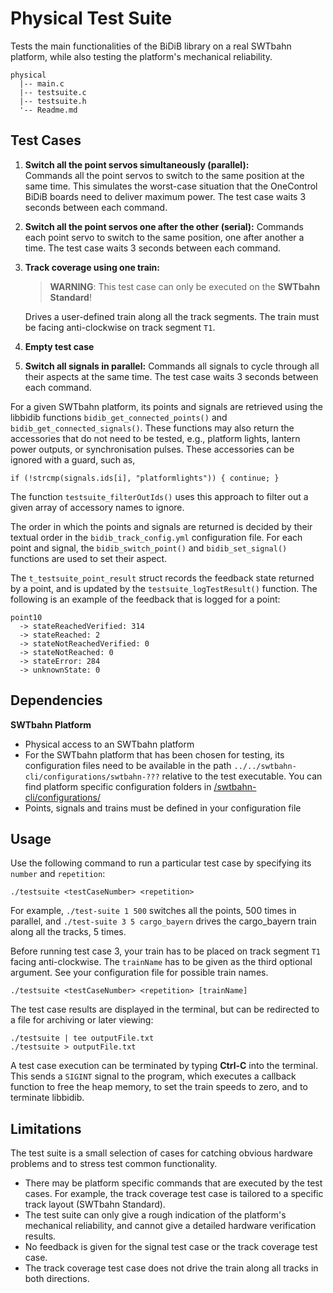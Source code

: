# Physical Test Suite

Tests the main functionalities of the BiDiB library on a real SWTbahn platform, 
while also testing the platform's mechanical reliability.

```
physical
  |-- main.c
  |-- testsuite.c
  |-- testsuite.h
  '-- Readme.md
```

## Test Cases

1. **Switch all the point servos simultaneously (parallel):**   
   Commands all the point servos to switch to the same position at the same time. 
   This simulates the worst-case situation that the OneControl BiDiB boards need 
   to deliver maximum power. The test case waits 3 seconds between each command.
	
2. **Switch all the point servos one after the other (serial):**
    Commands each point servo to switch to the same position, one after another a time.
	The test case waits 3 seconds between each command.

3. **Track coverage using one train:**
    > **WARNING**: This test case can only be executed on the **SWTbahn Standard**!
	
    Drives a user-defined train along all the track segments. The train must be 
    facing anti-clockwise on track segment `T1`.
	
4. **Empty test case**
	
5. **Switch all signals in parallel:**
    Commands all signals to cycle through all their aspects at the same time. 
	The test case waits 3 seconds between each command.

For a given SWTbahn platform, its points and signals are retrieved using the 
libbidib functions `bidib_get_connected_points()` and `bidib_get_connected_signals()`.
These functions may also return the accessories that do not need to be tested, e.g., 
platform lights, lantern power outputs, or synchronisation pulses. These accessories 
can be ignored with a guard, such as,
```
if (!strcmp(signals.ids[i], "platformlights")) { continue; }
```
The function `testsuite_filterOutIds()` uses this approach to filter out
a given array of accessory names to ignore.

The order in which the points and signals are returned is decided by their 
textual order in the `bidib_track_config.yml` configuration file.
For each point and signal, the `bidib_switch_point()` and `bidib_set_signal()`
functions are used to set their aspect.

The `t_testsuite_point_result` struct records the feedback state returned by a point, and is
updated by the `testsuite_logTestResult()` function. The following is an example of the 
feedback that is logged for a point:

```
point10
  -> stateReachedVerified: 314
  -> stateReached: 2
  -> stateNotReachedVerified: 0
  -> stateNotReached: 0
  -> stateError: 284
  -> unknownState: 0
```


## Dependencies

**SWTbahn Platform**
*  Physical access to an SWTbahn platform
*  For the SWTbahn platform that has been chosen for testing, its configuration files need
   to be available in the path `../../swtbahn-cli/configurations/swtbahn-???` relative to the test executable. 
   You can find platform specific configuration folders in 
   [/swtbahn-cli/configurations/](https://github.com/uniba-swt/swtbahn-cli/tree/master/configurations)
* Points, signals and trains must be defined in your configuration file  


## Usage

Use the following command to run a particular test case by specifying its 
`number` and `repetition`:

```
./testsuite <testCaseNumber> <repetition>
```

For example, `./test-suite 1 500` switches all the points, 500 times in parallel, and 
`./test-suite 3 5 cargo_bayern` drives the cargo_bayern train along all the tracks, 5 times.

Before running test case 3, your train has to be placed on track segment `T1` facing anti-clockwise.
The `trainName` has to be given as the third optional argument. See your configuration file for 
possible train names.

```
./testsuite <testCaseNumber> <repetition> [trainName]
```

The test case results are displayed in the terminal, but can be redirected
to a file for archiving or later viewing:

```
./testsuite | tee outputFile.txt
./testsuite > outputFile.txt
```

A test case execution can be terminated by typing
**Ctrl-C** into the terminal. This sends a `SIGINT` signal to the program, which
executes a callback function to free the heap memory, to set the train
speeds to zero, and to terminate libbidib.


## Limitations

The test suite is a small selection of cases for catching obvious hardware problems and to stress test common functionality.

* There may be platform specific commands that are executed by the test cases. For example, the track coverage test case is 
  tailored to a specific track layout (SWTbahn Standard).
* The test suite can only give a rough indication of the platform's mechanical reliability, and cannot give a detailed
  hardware verification results.
* No feedback is given for the signal test case or the track coverage test case.
* The track coverage test case does not drive the train along all tracks in both directions.
